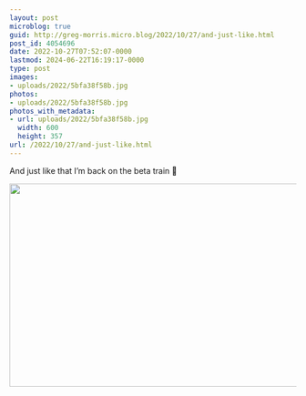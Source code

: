 ```yaml
---
layout: post
microblog: true
guid: http://greg-morris.micro.blog/2022/10/27/and-just-like.html
post_id: 4054696
date: 2022-10-27T07:52:07-0000
lastmod: 2024-06-22T16:19:17-0000
type: post
images:
- uploads/2022/5bfa38f58b.jpg
photos:
- uploads/2022/5bfa38f58b.jpg
photos_with_metadata:
- url: uploads/2022/5bfa38f58b.jpg
  width: 600
  height: 357
url: /2022/10/27/and-just-like.html
---
```

And just like that I’m back on the beta train 🚂

<img src="uploads/2022/5bfa38f58b.jpg" width="600" height="357" alt="">
